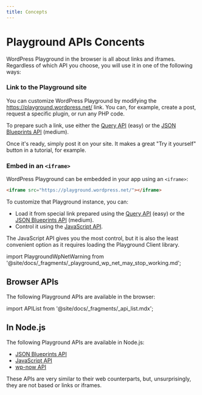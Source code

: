 ```yaml
---
title: Concepts
---
```


# Playground APIs Concents

WordPress Playground in the browser is all about links and iframes. Regardless of which API you choose, you will use it in one of the following ways:

### Link to the Playground site

You can customize WordPress Playground by modifying the https://playground.wordpress.net/ link. You can, for example, create a post, request a specific plugin, or run any PHP code.

To prepare such a link, use either the [Query API](../08-query-api/01-index.md) (easy) or the [JSON Blueprints API](../09-blueprints-api/01-index.md) (medium).

Once it's ready, simply post it on your site. It makes a great "Try it yourself" button in a tutorial, for example.

### Embed in an `<iframe>`

WordPress Playground can be embedded in your app using an `<iframe>`:

```html
<iframe src="https://playground.wordpress.net/"></iframe>
```

To customize that Playground instance, you can:

-   Load it from special link prepared using the [Query API](../08-query-api/01-index.md) (easy) or the [JSON Blueprints API](../09-blueprints-api/01-index.md) (medium).
-   Control it using the [JavaScript API](../10-javascript-api/01-index.md).

The JavaScript API gives you the most control, but it is also the least convenient option as it requires loading the Playground Client library.

import PlaygroundWpNetWarning from '@site/docs/\_fragments/\_playground_wp_net_may_stop_working.md';

<PlaygroundWpNetWarning />

## Browser APIs

The following Playground APIs are available in the browser:

import APIList from '@site/docs/\_fragments/\_api_list.mdx';

<APIList />

## In Node.js

The following Playground APIs are available in Node.js:

-   [JSON Blueprints API](../09-blueprints-api/01-index.md)
-   [JavaScript API](../10-javascript-api/01-index.md)
-   [wp-now API](https://www.npmjs.com/package/@wp-now/wp-now)

These APIs are very similar to their web counterparts, but, unsurprisingly, they are not based or links or iframes.
